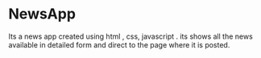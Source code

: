 # NewsApp
Its a news app created using html , css, javascript . its shows all the news available in detailed form and direct to the page where it is posted.
